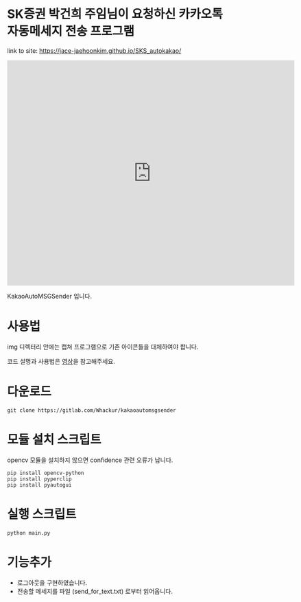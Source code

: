 # SK증권 박건희 주임님이 요청하신 카카오톡 자동메세지 전송 프로그램

link to site:  https://jace-jaehoonkim.github.io/SKS_autokakao/

<iframe src="https://fred.stlouisfed.org/graph/graph-landing.php?g=qmIM&width=670&height=475" scrolling="no" frameborder="0"style="overflow:hidden; width:670px; height:525px;" allowTransparency="true" loading="lazy"></iframe>

KakaoAutoMSGSender 입니다.

# 사용법

img 디렉터리 안에는 캡쳐 프로그램으로 기존 아이콘들을 대체하여야 합니다.

코드 설명과 사용법은 [영상](https://www.youtube.com/watch?v=oNjRH1Cz9k4)을 참고해주세요.

# 다운로드
```
git clone https://gitlab.com/Whackur/kakaoautomsgsender
```

# 모듈 설치 스크립트
opencv 모듈을 설치하지 않으면 confidence 관련 오류가 납니다.
```
pip install opencv-python
pip install pyperclip
pip install pyautogui
```

# 실행 스크립트
```
python main.py
```

# 기능추가
* 로그아웃을 구현하였습니다.
* 전송할 메세지를 파일 (send_for_text.txt) 로부터 읽어옵니다.

